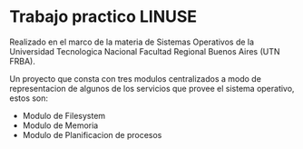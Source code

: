 # Trabajo practico LINUSE

Realizado en el marco de la materia de Sistemas Operativos de la Universidad Tecnologica Nacional Facultad Regional Buenos Aires (UTN FRBA).

Un proyecto que consta con tres modulos centralizados a modo de representacion de algunos de los servicios que provee el sistema operativo, estos son:

- Modulo de Filesystem
- Modulo de Memoria
- Modulo de Planificacion de procesos
